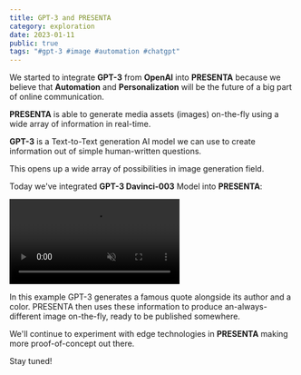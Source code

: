 ```yaml
---
title: GPT-3 and PRESENTA
category: exploration
date: 2023-01-11
public: true
tags: "#gpt-3 #image #automation #chatgpt"
---
```


We started to integrate **GPT-3** from **OpenAI** into **PRESENTA** because we believe that **Automation** and **Personalization** will be the future of a big part of online communication.

**PRESENTA** is able to generate media assets (images) on-the-fly using a wide array of information in real-time.

**GPT-3** is a Text-to-Text generation AI model we can use to create information out of simple human-written questions.

This opens up a wide array of possibilities in image generation field.

Today we've integrated **GPT-3 Davinci-003** Model into **PRESENTA**:

<video src="/blog/gpt3-01.mp4" autoplay loop muted controls></video>

In this example GPT-3 generates a famous quote alongside its author and a color. PRESENTA then uses these information to produce an-always-different image on-the-fly, ready to be published somewhere.

We'll continue to experiment with edge technologies in **PRESENTA** making more proof-of-concept out there.

Stay tuned!

